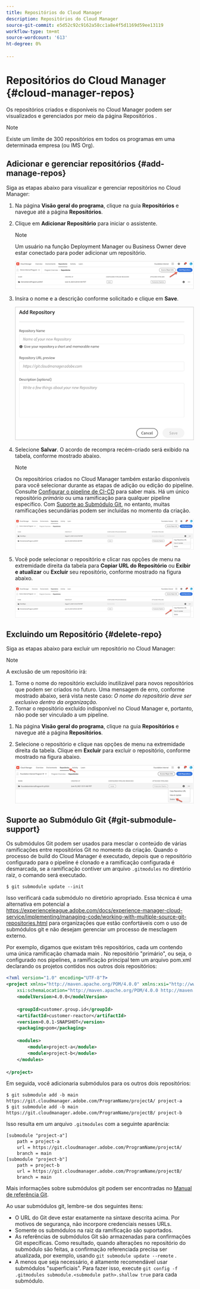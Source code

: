```yaml
---
title: Repositórios do Cloud Manager
description: Repositórios do Cloud Manager
source-git-commit: e5d52c92c9162a58cc1a8e4f5d1169d59ee13119
workflow-type: tm+mt
source-wordcount: '613'
ht-degree: 0%

---
```


# Repositórios do Cloud Manager {#cloud-manager-repos}

Os repositórios criados e disponíveis no Cloud Manager podem ser visualizados e gerenciados por meio da página Repositórios .

>[!NOTE]
>Existe um limite de 300 repositórios em todos os programas em uma determinada empresa (ou IMS Org).

## Adicionar e gerenciar repositórios {#add-manage-repos}

Siga as etapas abaixo para visualizar e gerenciar repositórios no Cloud Manager:

1. Na página **Visão geral do programa**, clique na guia **Repositórios** e navegue até a página **Repositórios**.

1. Clique em **Adicionar Repositório** para iniciar o assistente.

   >[!NOTE]
   >Um usuário na função Deployment Manager ou Business Owner deve estar conectado para poder adicionar um repositório.

   ![](/help/implementing/cloud-manager/assets/repos/create-repo2.png)

1. Insira o nome e a descrição conforme solicitado e clique em **Save**.

   ![](/help/implementing/cloud-manager/assets/repos/repo-1.png)

1. Selecione **Salvar**. O acordo de recompra recém-criado será exibido na tabela, conforme mostrado abaixo.

   >[!NOTE]
   >Os repositórios criados no Cloud Manager também estarão disponíveis para você selecionar durante as etapas de adição ou edição do pipeline. Consulte [Configurar o pipeline de CI-CD](https://experienceleague.adobe.com/docs/experience-manager-cloud-service/implementing/using-cloud-manager/configure-pipeline.html?lang=en) para saber mais. Há um único repositório *primário* ou uma ramificação para qualquer pipeline específico. Com [Suporte ao Submódulo Git](#git-submodule-support), no entanto, muitas ramificações secundárias podem ser incluídas no momento da criação.

   ![](/help/implementing/cloud-manager/assets/repos/create-repo3.png)

1. Você pode selecionar o repositório e clicar nas opções de menu na extremidade direita da tabela para **Copiar URL do Repositório** ou **Exibir e atualizar** ou **Excluir** seu repositório, conforme mostrado na figura abaixo.

   ![](/help/implementing/cloud-manager/assets/repos/create-repo3.png)

## Excluindo um Repositório {#delete-repo}

Siga as etapas abaixo para excluir um repositório no Cloud Manager:
>[!NOTE]
>A exclusão de um repositório irá:
>1. Torne o nome do repositório excluído inutilizável para novos repositórios que podem ser criados no futuro. Uma mensagem de erro, conforme mostrado abaixo, será vista neste caso:
   >*O nome do repositório deve ser exclusivo dentro da organização.*
>1. Tornar o repositório excluído indisponível no Cloud Manager e, portanto, não pode ser vinculado a um pipeline.


1. Na página **Visão geral do programa**, clique na guia **Repositórios** e navegue até a página **Repositórios**.

1. Selecione o repositório e clique nas opções de menu na extremidade direita da tabela. Clique em **Excluir** para excluir o repositório, conforme mostrado na figura abaixo.

   ![](/help/implementing/cloud-manager/assets/repos/delete-repo.png)


## Suporte ao Submódulo Git {#git-submodule-support}

Os submódulos Git podem ser usados para mesclar o conteúdo de várias ramificações entre repositórios Git no momento da criação. Quando o processo de build do Cloud Manager é executado, depois que o repositório configurado para o pipeline é clonado e a ramificação configurada é desmarcada, se a ramificação contiver um arquivo `.gitmodules` no diretório raiz, o comando será executado.

```
$ git submodule update --init
```

Isso verificará cada submódulo no diretório apropriado. Essa técnica é uma alternativa em potencial a https://experienceleague.adobe.com/docs/experience-manager-cloud-service/implementing/managing-code/working-with-multiple-source-git-repositories.html para organizações que estão confortáveis com o uso de submódulos git e não desejam gerenciar um processo de mesclagem externo.

Por exemplo, digamos que existam três repositórios, cada um contendo uma única ramificação chamada main . No repositório &quot;primário&quot;, ou seja, o configurado nos pipelines, a ramificação principal tem um arquivo pom.xml declarando os projetos contidos nos outros dois repositórios:

```xml
<?xml version="1.0" encoding="UTF-8"?>
<project xmlns="http://maven.apache.org/POM/4.0.0" xmlns:xsi="http://www.w3.org/2001/XMLSchema-instance"
    xsi:schemaLocation="http://maven.apache.org/POM/4.0.0 http://maven.apache.org/maven-v4_0_0.xsd">
    <modelVersion>4.0.0</modelVersion>
   
    <groupId>customer.group.id</groupId>
    <artifactId>customer-reactor</artifactId>
    <version>0.0.1-SNAPSHOT</version>
    <packaging>pom</packaging>
   
    <modules>
        <module>project-a</module>
        <module>project-b</module>
    </modules>
   
</project>
```

Em seguida, você adicionaria submódulos para os outros dois repositórios:

```
$ git submodule add -b main https://git.cloudmanager.adobe.com/ProgramName/projectA/ project-a
$ git submodule add -b main https://git.cloudmanager.adobe.com/ProgramName/projectB/ project-b
```

Isso resulta em um arquivo `.gitmodules` com a seguinte aparência:

```
[submodule "project-a"]
    path = project-a
    url = https://git.cloudmanager.adobe.com/ProgramName/projectA/
    branch = main
[submodule "project-b"]
    path = project-b
    url = https://git.cloudmanager.adobe.com/ProgramName/projectB/
    branch = main
```

Mais informações sobre submódulos git podem ser encontradas no [Manual de referência Git](https://git-scm.com/book/en/v2/Git-Tools-Submodules).

Ao usar submódulos git, lembre-se dos seguintes itens:

* O URL do Git deve estar exatamente na sintaxe descrita acima. Por motivos de segurança, não incorpore credenciais nesses URLs.
* Somente os submódulos na raiz da ramificação são suportados.
* As referências de submódulos Git são armazenadas para confirmações Git específicas. Como resultado, quando alterações no repositório do submódulo são feitas, a confirmação referenciada precisa ser atualizada, por exemplo, usando `git submodule update --remote` .
* A menos que seja necessário, é altamente recomendável usar submódulos &quot;superficiais&quot;. Para fazer isso, execute `git config -f .gitmodules submodule.<submodule path>.shallow true` para cada submódulo.

